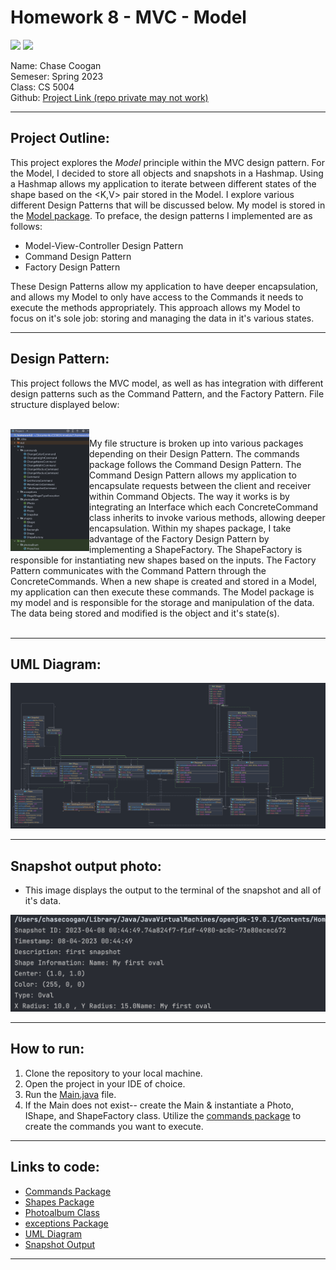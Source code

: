 # Homework 8 - MVC - Model
![](https://img.shields.io/badge/Homework%208-MVC-blue) ![](https://img.shields.io/badge/Codestyle-Java-green)



Name: Chase Coogan\
Semeser: Spring 2023\
Class: CS 5004\
Github: [Project Link (repo private may not work)](https://github.com/cwcoogan/homework8)
___
## Project Outline:
This project explores the _Model_ principle within the MVC design pattern. For the Model, I decided to store all objects and snapshots in a Hashmap. Using a Hashmap allows my application to iterate between different states of the shape based on the <K,V> pair stored in the Model. I explore various different Design Patterns that will be discussed below. My model is stored in the [Model package](src/Model). To preface, the design patterns I implemented are as follows:

* Model-View-Controller Design Pattern
* Command Design Pattern
* Factory Design Pattern

These Design Patterns allow my application to have deeper encapsulation, and allows my Model to only have access to the Commands it needs to execute the methods appropriately. This approach allows my Model to focus on it's sole job: storing and managing the data in it's various states.
___ 
## Design Pattern:
This project follows the MVC model, as well as has integration with different design patterns such as the Command Pattern, and the Factory Pattern. File structure displayed below:

<br/>

<img src="filestructure.png" width="25%" height="40%" align="left" />
  
My file structure is broken up into various packages depending on their Design Pattern. The commands package follows the Command Design Pattern. The Command Design Pattern allows my application to encapsulate requests between the client and receiver within Command Objects. The way it works is by integrating an Interface which each ConcreteCommand class inherits to invoke various methods, allowing deeper encapsulation. Within my shapes package, I take advantage of the Factory Design Pattern by implementing a ShapeFactory. The ShapeFactory is responsible for instantiating new shapes based on the inputs. The Factory Pattern communicates with the Command Pattern through the ConcreteCommands. When a new shape is created and stored in a Model, my application can then execute these commands. The Model package is my model and is responsible for the storage and manipulation of the data. The data being stored and modified is the object and it's state(s).
<br clear="left"/>
<br/>
___ 

## UML Diagram:

![](src/images/UML.png)

___
## Snapshot output photo:
* This image displays the output to the terminal of the snapshot and all of it's data.

![](src/images/snapshot.png)
___
## How to run:
1. Clone the repository to your local machine.
2. Open the project in your IDE of choice.
3. Run the [Main.java](src/Model/Main.java) file.
4. If the Main does not exist-- create the Main & instantiate a Photo, IShape, and ShapeFactory class. Utilize the [commands package](src/commands) to create the commands you want to execute. 
___ 
## Links to code:
* [Commands Package](src/commands)
* [Shapes Package](src/shapes)
* [Photoalbum Class](src/Model)
* [exceptions Package](src/exceptions)
* [UML Diagram](src/images/UML.png)
* [Snapshot Output](src/images/snapshot.png)
___ 

        









